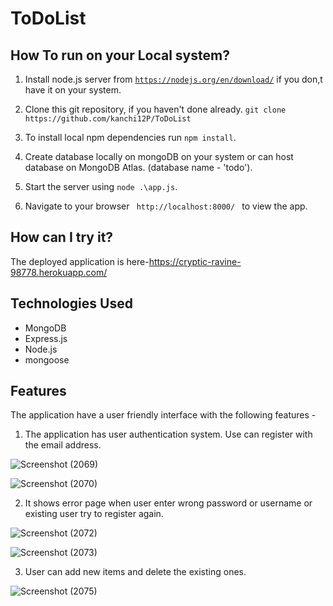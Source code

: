# ToDoList

## How To run on your Local system?

1. Install node.js server from <code>https://nodejs.org/en/download/</code> if you don,t have it on your system.

2. Clone this git repository, if you haven't done already.
   `git clone https://github.com/kanchi12P/ToDoList`

3. To install local npm dependencies run `npm install`.

4. Create database locally on mongoDB on your system or can host database on MongoDB Atlas. (database name - 'todo').

5. Start the server using `node .\app.js`.

6. Navigate to your browser <code> http://localhost:8000/ </code> to view the app.
 
## How can I try it?
The deployed application is here-https://cryptic-ravine-98778.herokuapp.com/

## Technologies Used

* MongoDB
* Express.js
* Node.js
* mongoose




## Features
The application have a user friendly interface with the following features -

1. The application has user authentication system. Use can register with the email address.

![Screenshot (2069)](https://user-images.githubusercontent.com/78892305/154084670-f9ac4cbd-dd80-4fa6-addc-612e3ea311ef.png)

![Screenshot (2070)](https://user-images.githubusercontent.com/78892305/154084675-ec1a4229-d70d-40fd-a458-8a2b66583abf.png)

2. It shows error page when user enter wrong password or username or existing user try to register again.

![Screenshot (2072)](https://user-images.githubusercontent.com/78892305/154084678-760eef32-647a-44e6-a7b6-0900b4358c2a.png)

![Screenshot (2073)](https://user-images.githubusercontent.com/78892305/154084665-a0f55eca-c175-43c8-970f-86ca06142392.png)

3. User can add new items and delete the existing ones.

![Screenshot (2075)](https://user-images.githubusercontent.com/78892305/154084669-6ef8fb5b-5a75-44b9-9eb6-1f35147387f5.png)
